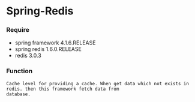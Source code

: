 # Spring-Redis

### Require
* spring framework 4.1.6.RELEASE
* spring redis 1.6.0.RELEASE
* redis 3.0.3

### Function
    Cache level for providing a cache. When get data which not exists in redis. then this framework fetch data from
    database.